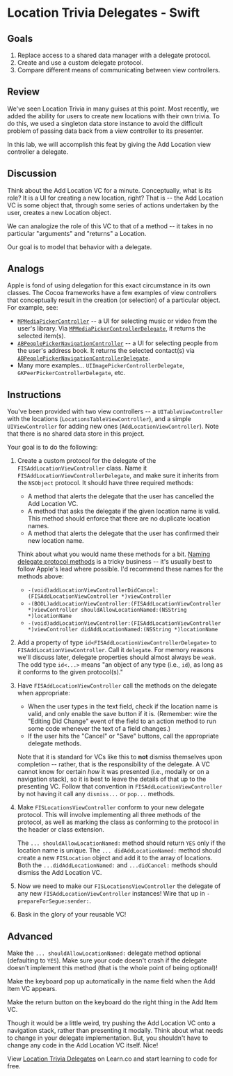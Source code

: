# Location Trivia Delegates - Swift

## Goals

1. Replace access to a shared data manager with a delegate protocol.
2. Create and use a custom delegate protocol.
3. Compare different means of communicating between view controllers.


## Review

We've seen Location Trivia in many guises at this point. Most recently, we added the ability for users to create new locations with their own trivia. To do this, we used a singleton data store instance to avoid the difficult problem of passing data back from a view controller to its presenter.

In this lab, we will accomplish this feat by giving the Add Location view controller a delegate.


## Discussion

Think about the Add Location VC for a minute. Conceptually, what is its role? It is a UI for creating a new location, right? That is -- the Add Location VC is some object that, through some series of actions undertaken by the user, creates a new Location object.

We can analogize the role of this VC to that of a method -- it takes in no particular "arguments" and "returns" a Location.

Our goal is to model that behavior with a delegate.


## Analogs

Apple is fond of using delegation for this exact circumstance in its own classes. The Cocoa frameworks have a few examples of view controllers that conceptually result in the creation (or selection) of a particular object. For example, see:

* [`MPMediaPickerController`](https://developer.apple.com/library/ios/documentation/MediaPlayer/Reference/MPMediaPickerController_ClassReference/) -- a UI for selecting music or video from the user's library. Via [`MPMediaPickerControllerDelegate`](https://developer.apple.com/library/ios/documentation/MediaPlayer/Reference/MPMediaPickerControllerDelegate_ProtocolReference/index.html#//apple_ref/doc/uid/TP40008216), it returns the selected item(s).
* [`ABPeoplePickerNavigationController`](https://developer.apple.com/library/ios/documentation/AddressBookUI/Reference/ABPeoplePickerNavigationController_Class/) -- a UI for selecting people from the user's address book. It returns the selected contact(s) via [`ABPeoplePickerNavigationControllerDelegate`](https://developer.apple.com/library/ios/documentation/AddressBookUI/Reference/ABPeoplePickerNavigationControllerDelegate_Protocol/index.html#//apple_ref/occ/intf/ABPeoplePickerNavigationControllerDelegate).
* Many more examples... `UIImagePickerControllerDelegate`, `GKPeerPickerControllerDelegate`, etc.

## Instructions

You've been provided with two view controllers -- a `UITableViewController` with the locations (`LocationsTableViewController`), and a simple `UIViewController` for adding new ones (`AddLocationViewController`). Note that there is no shared data store in this project.

Your goal is to do the following:

1. Create a custom protocol for the delegate of the `FISAddLocationViewController` class. Name it `FISAddLocationViewControllerDelegate`, and make sure it inherits from the `NSObject` protocol. It should have three required methods:
    * A method that alerts the delegate that the user has cancelled the Add Location VC.
    * A method that asks the delegate if the given location name is valid. This method should enforce that there are no duplicate location names.
    * A method that alerts the delegate that the user has confirmed their new location name.
    
    Think about what you would name these methods for a bit. [Naming delegate protocol methods](https://developer.apple.com/library/mac/documentation/Cocoa/Conceptual/CodingGuidelines/Articles/NamingMethods.html#//apple_ref/doc/uid/20001282-1001839-BCIEJEHH) is a tricky business -- it's usually best to follow Apple's lead where possible. I'd recommend these names for the methods above:
    
    * `-(void)addLocationViewControllerDidCancel:(FISAddLocationViewController *)viewController`
    * `-(BOOL)addLocationViewController:(FISAddLocationViewController *)viewController shouldAllowLocationNamed:(NSString *)locationName`
    * `-(void)addLocationViewController:(FISAddLocationViewController *)viewController didAddLocationNamed:(NSString *)locationName`

2. Add a property of type `id<FISAddLocationViewControllerDelegate>` to `FISAddLocationViewController`. Call it `delegate`. For memory reasons we'll discuss later, delegate properties should almost always be `weak`. The odd type `id<...>` means "an object of any type (i.e., `id`), as long as it conforms to the given protocol(s)."

3. Have `FISAddLocationViewController` call the methods on the delegate when appropriate:
    * When the user types in the text field, check if the location name is valid, and only enable the save button if it is. (Remember: wire the "Editing Did Change" event of the field to an action method to run some code whenever the text of a field changes.)
    * If the user hits the "Cancel" or "Save" buttons, call the appropriate delegate methods.

    Note that it is standard for VCs like this to **not** dismiss themselves upon completion -- rather, that is the responsibility of the delegate. A VC cannot know for certain *how* it was presented (i.e., modally or on a navigation stack), so it is best to leave the details of that up to the presenting VC. Follow that convention in `FISAddLocationViewController` by not having it call any `dismiss...` or `pop...` methods.

4. Make `FISLocationsViewController` conform to your new delegate protocol. This will involve implementing all three methods of the protocol, as well as marking the class as conforming to the protocol in the header or class extension.

    The `... shouldAllowLocationNamed:` method should return `YES` only if the location name is unique. The `... didAddLocationNamed:` method should create a new `FISLocation` object and add it to the array of locations. Both the `...didAddLocationNamed:` and `...didCancel:` methods should dismiss the Add Location VC.

5. Now we need to make our `FISLocationsViewController` the delegate of any new `FISAddLocationViewController` instances! Wire that up in `-prepareForSegue:sender:`.

6. Bask in the glory of your reusable VC!


## Advanced

Make the `... shouldAllowLocationNamed:` delegate method optional (defaulting to `YES`). Make sure your code doesn't crash if the delegate doesn't implement this method (that is the whole point of being optional)!

Make the keyboard pop up automatically in the name field when the Add Item VC appears.

Make the return button on the keyboard do the right thing in the Add Item VC.

Though it would be a little weird, try pushing the Add Location VC onto a navigation stack, rather than presenting it modally. Think about what needs to change in your delegate implementation. But, you shouldn't have to change any code in the Add Location VC itself. Nice!

<p data-visibility='hidden'>View <a href='https://learn.co/lessons/ios-location-trivia-delegate' title='Location Trivia Delegates'>Location Trivia Delegates</a> on Learn.co and start learning to code for free.</p>